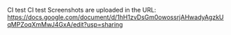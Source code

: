 CI test
CI test
Screenshots are uploaded in the URL: https://docs.google.com/document/d/1hH1zvDsGm0owossrjAHwadyAgzkUqMPZoqXmMwJ4GxA/edit?usp=sharing
